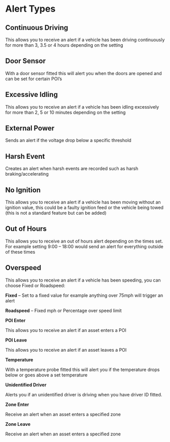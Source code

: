 # Alert Types

## Continuous Driving

This allows you to receive an alert if a vehicle has been driving continuously for more than 3, 3.5 or 4 hours depending on the setting

## Door Sensor

With a door sensor fitted this will alert you when the doors are opened and can be set for certain POI’s

## Excessive Idling

This allows you to receive an alert if a vehicle has been idling excessively for more than 2, 5 or 10 minutes depending on the setting

## External Power

Sends an alert if the voltage drop below a specific threshold

## Harsh Event

Creates an alert when harsh events are recorded such as harsh braking/accelerating

## No Ignition

This allows you to receive an alert if a vehicle has been moving without an ignition value, this could be a faulty ignition feed or the vehicle being towed (this is not a standard feature but can be added)

## Out of Hours

This allows you to receive an out of hours alert depending on the times set. For example setting 9:00 – 18:00 would send an alert for everything outside of these times

## Overspeed

This allows you to receive an alert if a vehicle has been speeding, you can choose Fixed or Roadspeed:

**Fixed** – Set to a fixed value for example anything over 75mph will trigger an alert

**Roadspeed** – Fixed mph or Percentage over speed limit

**POI Enter**

This allows you to receive an alert if an asset enters a POI

**POI Leave**

This allows you to receive an alert if an asset leaves a POI

**Temperature**

With a temperature probe fitted this will alert you if the temperature drops below or goes above a set temperature

**Unidentified Driver**

Alerts you if an unidentified driver is driving when you have driver ID fitted.

**Zone Enter**

Receive an alert when an asset enters a specified zone

**Zone Leave**

Receive an alert when an asset enters a specified zone
<!--stackedit_data:
eyJoaXN0b3J5IjpbOTA3NTM2ODM4XX0=
-->
